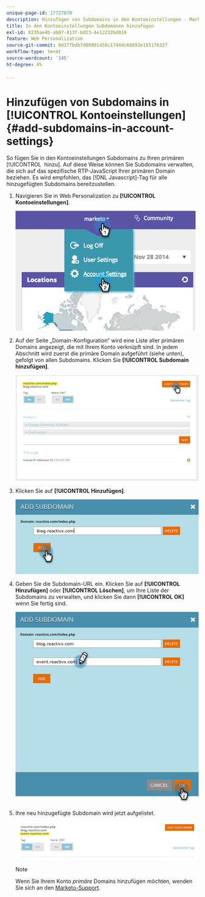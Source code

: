 ```yaml
---
unique-page-id: 17727870
description: Hinzufügen von Subdomains in den Kontoeinstellungen - Marketo-Dokumente - Produktdokumentation
title: In den Kontoeinstellungen Subdomänen hinzufügen
exl-id: 8235ae4b-ab07-413f-bd23-4e12232bd019
feature: Web Personalization
source-git-commit: 0d37fbdb7d08901458c1744dc68893e155176327
workflow-type: tm+mt
source-wordcount: '145'
ht-degree: 4%

---
```


# Hinzufügen von Subdomains in [!UICONTROL Kontoeinstellungen] {#add-subdomains-in-account-settings}

So fügen Sie in den Kontoeinstellungen Subdomains zu Ihren primären [!UICONTROL &#x200B; hinzu]. Auf diese Weise können Sie Subdomains verwalten, die sich auf das spezifische RTP-JavaScript Ihrer primären Domain beziehen. Es wird empfohlen, das [!DNL Javascript]-Tag für alle hinzugefügten Subdomains bereitzustellen.

1. Navigieren Sie in Web Personalization zu **[!UICONTROL Kontoeinstellungen]**.

   ![](assets/image2014-12-1-23-3-12.png)

1. Auf der Seite „Domain-Konfiguration“ wird eine Liste aller primären Domains angezeigt, die mit Ihrem Konto verknüpft sind. In jedem Abschnitt wird zuerst die primäre Domain aufgeführt (siehe unten), gefolgt von allen Subdomains. Klicken Sie **[!UICONTROL Subdomain hinzufügen]**.

   ![](assets/highlightprimary2.png)

1. Klicken Sie auf **[!UICONTROL Hinzufügen]**.

   ![](assets/add.png)

1. Geben Sie die Subdomain-URL ein. Klicken Sie auf **[!UICONTROL Hinzufügen]** oder **[!UICONTROL Löschen]**, um Ihre Liste der Subdomains zu verwalten, und klicken Sie dann **[!UICONTROL OK]** wenn Sie fertig sind.

   ![](assets/newsubdomain.png)

1. Ihre neu hinzugefügte Subdomain wird jetzt aufgelistet.

   ![](assets/finalnew.png)

   >[!NOTE]
   >
   >Wenn Sie Ihrem Konto _primäre_ Domains hinzufügen möchten, wenden Sie sich an den [Marketo-Support](https://nation.marketo.com/t5/Support/ct-p/Support).
